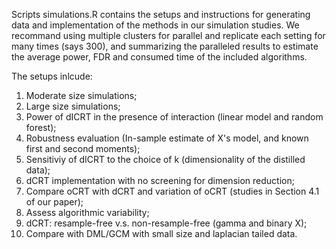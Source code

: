 Scripts simulations.R contains the setups and instructions for generating data and implementation of the methods in our simulation studies. We recommand using multiple clusters for parallel and replicate each setting for many times (says 300), and summarizing the paralleled results to estimate the average power, FDR and consumed time of the included algorithms. 

The setups inlcude: 

1. Moderate size simulations;
2. Large size simulations;
3. Power of dICRT in the presence of interaction (linear model and random forest);
4. Robustness evaluation (In-sample estimate of X's model, and known first and second moments);
5. Sensitiviy of dICRT to the choice of k (dimensionality of the distilled data);
6. dCRT implementation with no screening for dimension reduction;
7. Compare oCRT with dCRT and variation of oCRT (studies in Section 4.1 of our paper);
8. Assess algorithmic variability;
9. dCRT: resample-free v.s. non-resample-free (gamma and binary X);
10. Compare with DML/GCM with small size and laplacian tailed data.
